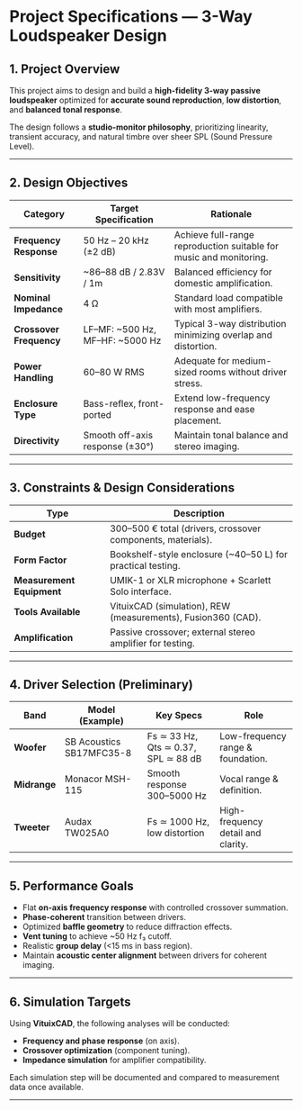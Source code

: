 # Project Specifications — 3-Way Loudspeaker Design

## 1. Project Overview
This project aims to design and build a **high-fidelity 3-way passive loudspeaker** optimized for **accurate sound reproduction**, **low distortion**, and **balanced tonal response**.

The design follows a **studio-monitor philosophy**, prioritizing linearity, transient accuracy, and natural timbre over sheer SPL (Sound Pressure Level).

---

## 2. Design Objectives

| Category | Target Specification | Rationale |
|-----------|----------------------|------------|
| **Frequency Response** | 50 Hz – 20 kHz (±2 dB) | Achieve full-range reproduction suitable for music and monitoring. |
| **Sensitivity** | ~86–88 dB / 2.83V / 1m | Balanced efficiency for domestic amplification. |
| **Nominal Impedance** | 4 Ω | Standard load compatible with most amplifiers. |
| **Crossover Frequency** | LF–MF: ~500 Hz, MF–HF: ~5000 Hz | Typical 3-way distribution minimizing overlap and distortion. |
| **Power Handling** | 60–80 W RMS | Adequate for medium-sized rooms without driver stress. |
| **Enclosure Type** | Bass-reflex, front-ported | Extend low-frequency response and ease placement. |
| **Directivity** | Smooth off-axis response (±30°) | Maintain tonal balance and stereo imaging. |


---

## 3. Constraints & Design Considerations

| Type | Description |
|------|--------------|
| **Budget** | 300–500 € total (drivers, crossover components, materials). |
| **Form Factor** | Bookshelf-style enclosure (~40–50 L) for practical testing. |
| **Measurement Equipment** | UMIK-1 or XLR microphone + Scarlett Solo interface. |
| **Tools Available** | VituixCAD (simulation), REW (measurements), Fusion360 (CAD). |
| **Amplification** | Passive crossover; external stereo amplifier for testing. |

---

## 4. Driver Selection (Preliminary)

| Band | Model (Example) | Key Specs | Role |
|------|------------------|------------|------|
| **Woofer** | SB Acoustics SB17MFC35-8 | Fs ≃ 33 Hz, Qts ≃ 0.37, SPL ≃ 88 dB | Low-frequency range & foundation. |
| **Midrange** | Monacor MSH-115 | Smooth response 300–5000 Hz | Vocal range & definition. |
| **Tweeter** | Audax TW025A0 | Fs ≃ 1000 Hz, low distortion | High-frequency detail and clarity. |

---

## 5. Performance Goals

- Flat **on-axis frequency response** with controlled crossover summation.
- **Phase-coherent** transition between drivers.
- Optimized **baffle geometry** to reduce diffraction effects.
- **Vent tuning** to achieve ~50 Hz f₃ cutoff.
- Realistic **group delay** (<15 ms in bass region).
- Maintain **acoustic center alignment** between drivers for coherent imaging.

---

## 6. Simulation Targets

Using **VituixCAD**, the following analyses will be conducted:
- **Frequency and phase response** (on axis).  
- **Crossover optimization** (component tuning).  
- **Impedance simulation** for amplifier compatibility.  

Each simulation step will be documented and compared to measurement data once available.

---
